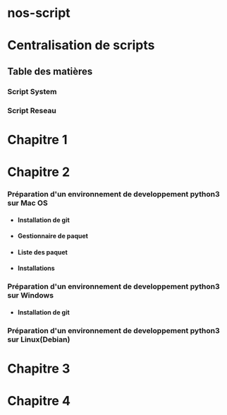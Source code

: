 # nos-script

# Centralisation de scripts
## Table des matières

### Script System

### Script Reseau
Chapitre 1
==========

Chapitre 2
==========
### Préparation d'un environnement de developpement python3 sur Mac OS

* #### Installation de git
* #### Gestionnaire de paquet
* #### Liste des paquet
* #### Installations
### Préparation d'un environnement de developpement python3 sur Windows
* #### Installation de git
### Préparation d'un environnement de developpement python3 sur Linux(Debian)

Chapitre 3
==========

Chapitre 4
==========





